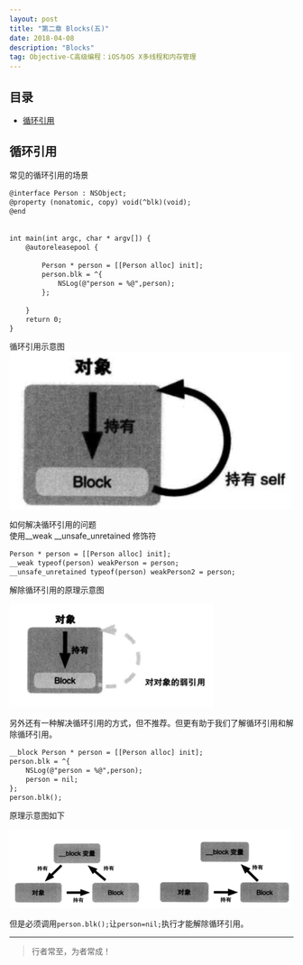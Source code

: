 ```yaml
---
layout: post
title: "第二章 Blocks(五)"
date: 2018-04-08
description: "Blocks"
tag: Objective-C高级编程：iOS与OS X多线程和内存管理
---
```







## 目录

* [循环引用](#content1)



<!-- ************************************************ -->
## <a id="content1"></a>循环引用
常见的循环引用的场景
```objc
@interface Person : NSObject;
@property (nonatomic, copy) void(^blk)(void);
@end


int main(int argc, char * argv[]) {
    @autoreleasepool {
        
        Person * person = [[Person alloc] init];
        person.blk = ^{
            NSLog(@"person = %@",person);
        };
        
    }
    return 0;
}
```

循环引用示意图
<img src="/images/memory/block8.png" alt="img">

如何解决循环引用的问题       
使用__weak __unsafe_unretained 修饰符
```objc
Person * person = [[Person alloc] init];
__weak typeof(person) weakPerson = person;
__unsafe_unretained typeof(person) weakPerson2 = person;
```

解除循环引用的原理示意图

<img src="/images/memory/block9.png" alt="img">

另外还有一种解决循环引用的方式，但不推荐。但更有助于我们了解循环引用和解除循环引用。
```objc
__block Person * person = [[Person alloc] init];
person.blk = ^{
    NSLog(@"person = %@",person);
    person = nil;
};
person.blk();
```

原理示意图如下

<img src="/images/memory/block10.png" alt="img">

但是必须调用`person.blk();`让`person=nil;`执行才能解除循环引用。




----------
>  行者常至，为者常成！


